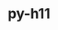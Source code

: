 ---
title: "py-h11"
layout: cache
categories: [package, develop]
meta: {"versions": ["0.13.0"], "compilers": ["apple-clang@=14.0.0", "gcc@=11.3.0", "gcc@=11.4.0"], "oss": ["ubuntu22.04", "ventura"], "platforms": ["darwin", "linux"], "targets": ["aarch64", "x86_64_v3"], "stacks": ["ml-darwin-aarch64-mps", "ml-linux-x86_64-cpu", "ml-linux-x86_64-cuda", "root"], "num_specs": 4, "num_specs_by_stack": {"ml-darwin-aarch64-mps": 1, "root": 4, "ml-linux-x86_64-cpu": 3, "ml-linux-x86_64-cuda": 3}}
spec_details: [{"hash": "w3yjppniiimy4bg6iowaabjua4iuczed", "compiler": "apple-clang@=14.0.0", "versions": ["0.13.0"], "os": "ventura", "platform": "darwin", "target": "aarch64", "variants": ["build_system=python_pip"], "stacks": ["ml-darwin-aarch64-mps", "root"], "size": "-", "tarball": "https://binaries.spack.io/develop/build_cache/darwin-ventura-aarch64/apple-clang-14.0.0/py-h11-0.13.0/darwin-ventura-aarch64-apple-clang-14.0.0-py-h11-0.13.0-w3yjppniiimy4bg6iowaabjua4iuczed.spack"}, {"hash": "hmpgcpfpef7zsg4fug3gxo54gw57bxn4", "compiler": "gcc@=11.3.0", "versions": ["0.13.0"], "os": "ubuntu22.04", "platform": "linux", "target": "x86_64_v3", "variants": ["build_system=python_pip"], "stacks": ["ml-linux-x86_64-cpu", "root", "ml-linux-x86_64-cuda"], "size": "-", "tarball": "https://binaries.spack.io/develop/build_cache/linux-ubuntu22.04-x86_64_v3/gcc-11.3.0/py-h11-0.13.0/linux-ubuntu22.04-x86_64_v3-gcc-11.3.0-py-h11-0.13.0-hmpgcpfpef7zsg4fug3gxo54gw57bxn4.spack"}, {"hash": "or6mlpnfc5obqgreog3ff2kwvzlpmzil", "compiler": "gcc@=11.3.0", "versions": ["0.13.0"], "os": "ubuntu22.04", "platform": "linux", "target": "x86_64_v3", "variants": ["build_system=python_pip"], "stacks": ["ml-linux-x86_64-cpu", "root", "ml-linux-x86_64-cuda"], "size": "-", "tarball": "https://binaries.spack.io/develop/build_cache/linux-ubuntu22.04-x86_64_v3/gcc-11.3.0/py-h11-0.13.0/linux-ubuntu22.04-x86_64_v3-gcc-11.3.0-py-h11-0.13.0-or6mlpnfc5obqgreog3ff2kwvzlpmzil.spack"}, {"hash": "2gdoeyrjhzjljnj4drut5fzjh4ns36hh", "compiler": "gcc@=11.4.0", "versions": ["0.13.0"], "os": "ubuntu22.04", "platform": "linux", "target": "x86_64_v3", "variants": ["build_system=python_pip"], "stacks": ["ml-linux-x86_64-cpu", "root", "ml-linux-x86_64-cuda"], "size": "-", "tarball": "https://binaries.spack.io/develop/build_cache/linux-ubuntu22.04-x86_64_v3/gcc-11.4.0/py-h11-0.13.0/linux-ubuntu22.04-x86_64_v3-gcc-11.4.0-py-h11-0.13.0-2gdoeyrjhzjljnj4drut5fzjh4ns36hh.spack"}]
---